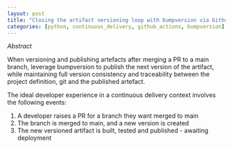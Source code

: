 ```yaml
---
layout: post
title: "Closing the artifact versioning loop with bumpversion via Github Actions"
categories: [python, continuous_delivery, github_actions, bumpversion]
---
```


*Abstract*

When versioning and publishing artefacts after merging a PR to a main branch, leverage bumpversion to publish the next version of the artifact, while maintaining full version consistency and traceability between the project definition, git and the published artefact.

<!--excerpt-above-->

The ideal developer experience in a continuous delivery context involves the following events:

1. A developer raises a PR for a branch they want merged to main
2. The branch is merged to main, and a new version is created
3. The new versioned artifact is built, tested and published - awaiting deployment






